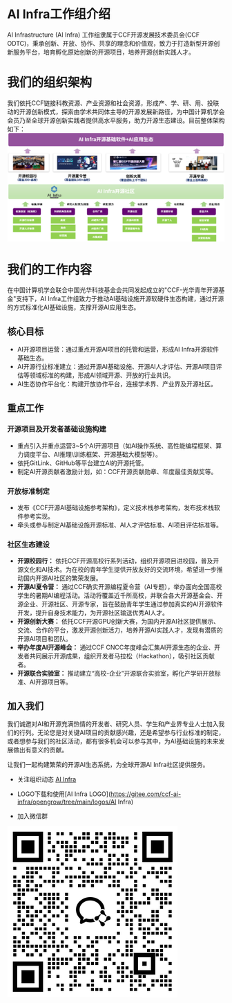 # AI Infra工作组介绍

AI Infrastructure (AI Infra) 工作组隶属于CCF开源发展技术委员会(CCF ODTC)，秉承创新、开放、协作、共享的理念和价值观，致力于打造新型开源创新服务平台，培育孵化原始创新的开源项目，培养开源创新实践人才。

# 我们的组织架构

我们依托CCF链接科教资源、产业资源和社会资源，形成产、学、研、用、投联动的开源创新模式，探索由学术共同体主导的开源发展新路径，为中国计算机学会会员乃至全球开源创新实践者提供高水平服务，助力开源生态建设。目前整体架构如下：
<img src="./images/ai_infra_org.png">


# 我们的工作内容

在中国计算机学会联合中国光华科技基金会共同发起成立的"CCF-光华青年开源基金"支持下，AI Infra工作组致力于推动AI基础设施开源软硬件生态构建，通过开源的方式标准化AI基础设施，支撑开源AI应用生态。

## 核心目标
- AI开源项目运营：通过重点开源AI项目的托管和运营，形成AI Infra开源软件基础生态。
- AI开源行业标准建立：通过开源AI基础设施、开源AI人才评估、开源AI项目评估等领域标准的构建，形成AI领域开源、开放的行业共识。
- AI生态协作平台化：构建开放协作平台，连接学术界、产业界及开源社区。

## 重点工作

### 开源项目及开发者基础设施构建
- 重点引入并重点运营3~5个AI开源项目（如AI操作系统、高性能编程框架、算力调度平台、AI推理\训练框架、开源基础大模型等）。
- 依托GitLink、GitHub等平台建立AI的开源托管。
- 制定AI开源贡献者激励计划，如：CCF开源贡献勋章、年度最佳贡献奖等。

### 开放标准制定
- 发布《CCF开源AI基础设施参考架构》，定义技术栈参考架构，发布技术栈软件参考实现。
- 牵头或参与制定AI基础设施开源标准、AI人才评估标准、AI项目评估标准等。

### 社区生态建设
- **开源校园行：** 依托CCF开源高校行系列活动，组织开源项目进校园，普及开源文化和AI技术。为在校的青年学生提供开放友好的交流环境，希望进一步推动国内开源AI社区的繁荣发展。
- **开源AI夏令营：** 通过CCF确实开源编程夏令营（AI专题），举办面向全国高校学生的暑期AI编程活动。活动将覆盖近千所高校，并联合各大开源基金会、开源企业、开源社区、开源专家，旨在鼓励青年学生通过参加真实的AI开源软件开发，提升自身技术能力，为开源社区输送优秀AI人才。
- **开源创新大赛：** 依托CCF开源GPU创新大赛，为国内开源AI社区提供展示、交流、合作的平台，激发开源创新活力，培养开源AI实践人才，发现有潜质的开源AI项目和团队。
- **举办年度AI开源峰会：** 通过CCF CNCC年度峰会汇集AI开源生态的企业、开发者共同展示开源成果，组织开发者马拉松（Hackathon），吸引社区贡献者。
- **开源联合实验室：** 推动建立“高校-企业”开源联合实验室，孵化产学研开放标准、AI开源项目等。

## 加入我们

我们诚邀对AI和开源充满热情的开发者、研究人员、学生和产业界专业人士加入我们的行列。无论您是对关键AI项目的贡献感兴趣，还是希望参与行业标准的制定，或者想参与我们的社区活动，都有很多机会可以参与其中，为AI基础设施的未来发展做出有意义的贡献。

让我们一起构建繁荣的开源AI生态系统，为全球开源AI Infra社区提供服务。

- 关注组织动态 [AI Infra](https://gitee.com/ccf-ai-infra)
- LOGO下载和使用[AI Infra LOGO](https://gitee.com/ccf-ai-infra/opengrow/tree/main/logos/AI Infra)

- 加入微信群

<img src="./images/join_in.png">